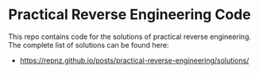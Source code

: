 # Practical Reverse Engineering Code

This repo contains code for the solutions of practical reverse engineering. The complete list of solutions can be found here:

- https://repnz.github.io/posts/practical-reverse-engineering/solutions/
